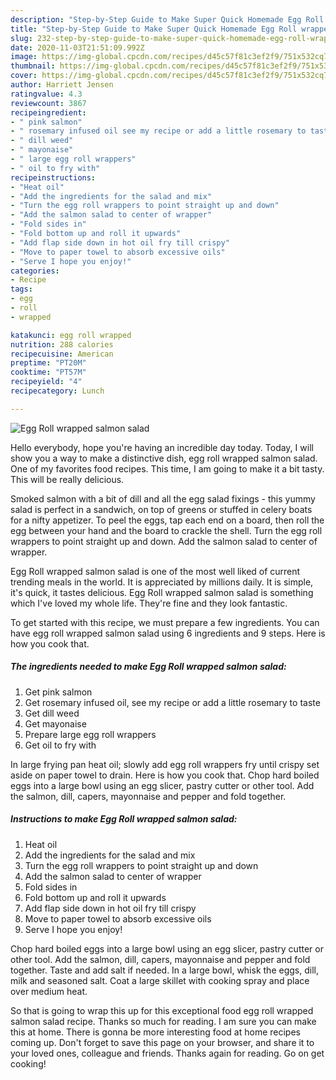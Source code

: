 ```yaml
---
description: "Step-by-Step Guide to Make Super Quick Homemade Egg Roll wrapped salmon salad"
title: "Step-by-Step Guide to Make Super Quick Homemade Egg Roll wrapped salmon salad"
slug: 232-step-by-step-guide-to-make-super-quick-homemade-egg-roll-wrapped-salmon-salad
date: 2020-11-03T21:51:09.992Z
image: https://img-global.cpcdn.com/recipes/d45c57f81c3ef2f9/751x532cq70/egg-roll-wrapped-salmon-salad-recipe-main-photo.jpg
thumbnail: https://img-global.cpcdn.com/recipes/d45c57f81c3ef2f9/751x532cq70/egg-roll-wrapped-salmon-salad-recipe-main-photo.jpg
cover: https://img-global.cpcdn.com/recipes/d45c57f81c3ef2f9/751x532cq70/egg-roll-wrapped-salmon-salad-recipe-main-photo.jpg
author: Harriett Jensen
ratingvalue: 4.3
reviewcount: 3867
recipeingredient:
- " pink salmon"
- " rosemary infused oil see my recipe or add a little rosemary to taste"
- " dill weed"
- " mayonaise"
- " large egg roll wrappers"
- " oil to fry with"
recipeinstructions:
- "Heat oil"
- "Add the ingredients for the salad and mix"
- "Turn the egg roll wrappers to point straight up and down"
- "Add the salmon salad to center of wrapper"
- "Fold sides in"
- "Fold bottom up and roll it upwards"
- "Add flap side down in hot oil fry till crispy"
- "Move to paper towel to absorb excessive oils"
- "Serve I hope you enjoy!"
categories:
- Recipe
tags:
- egg
- roll
- wrapped

katakunci: egg roll wrapped 
nutrition: 288 calories
recipecuisine: American
preptime: "PT20M"
cooktime: "PT57M"
recipeyield: "4"
recipecategory: Lunch

---
```



![Egg Roll wrapped salmon salad](https://img-global.cpcdn.com/recipes/d45c57f81c3ef2f9/751x532cq70/egg-roll-wrapped-salmon-salad-recipe-main-photo.jpg)

Hello everybody, hope you're having an incredible day today. Today, I will show you a way to make a distinctive dish, egg roll wrapped salmon salad. One of my favorites food recipes. This time, I am going to make it a bit tasty. This will be really delicious.

Smoked salmon with a bit of dill and all the egg salad fixings - this yummy salad is perfect in a sandwich, on top of greens or stuffed in celery boats for a nifty appetizer. To peel the eggs, tap each end on a board, then roll the egg between your hand and the board to crackle the shell. Turn the egg roll wrappers to point straight up and down. Add the salmon salad to center of wrapper.

Egg Roll wrapped salmon salad is one of the most well liked of current trending meals in the world. It is appreciated by millions daily. It is simple, it's quick, it tastes delicious. Egg Roll wrapped salmon salad is something which I've loved my whole life. They're fine and they look fantastic.


To get started with this recipe, we must prepare a few ingredients. You can have egg roll wrapped salmon salad using 6 ingredients and 9 steps. Here is how you cook that.

<!--inarticleads1-->

##### The ingredients needed to make Egg Roll wrapped salmon salad:

1. Get  pink salmon
1. Get  rosemary infused oil, see my recipe or add a little rosemary to taste
1. Get  dill weed
1. Get  mayonaise
1. Prepare  large egg roll wrappers
1. Get  oil to fry with


In large frying pan heat oil; slowly add egg roll wrappers fry until crispy set aside on paper towel to drain. Here is how you cook that. Chop hard boiled eggs into a large bowl using an egg slicer, pastry cutter or other tool. Add the salmon, dill, capers, mayonnaise and pepper and fold together. 

<!--inarticleads2-->

##### Instructions to make Egg Roll wrapped salmon salad:

1. Heat oil
1. Add the ingredients for the salad and mix
1. Turn the egg roll wrappers to point straight up and down
1. Add the salmon salad to center of wrapper
1. Fold sides in
1. Fold bottom up and roll it upwards
1. Add flap side down in hot oil fry till crispy
1. Move to paper towel to absorb excessive oils
1. Serve I hope you enjoy!


Chop hard boiled eggs into a large bowl using an egg slicer, pastry cutter or other tool. Add the salmon, dill, capers, mayonnaise and pepper and fold together. Taste and add salt if needed. In a large bowl, whisk the eggs, dill, milk and seasoned salt. Coat a large skillet with cooking spray and place over medium heat. 

So that is going to wrap this up for this exceptional food egg roll wrapped salmon salad recipe. Thanks so much for reading. I am sure you can make this at home. There is gonna be more interesting food at home recipes coming up. Don't forget to save this page on your browser, and share it to your loved ones, colleague and friends. Thanks again for reading. Go on get cooking!
